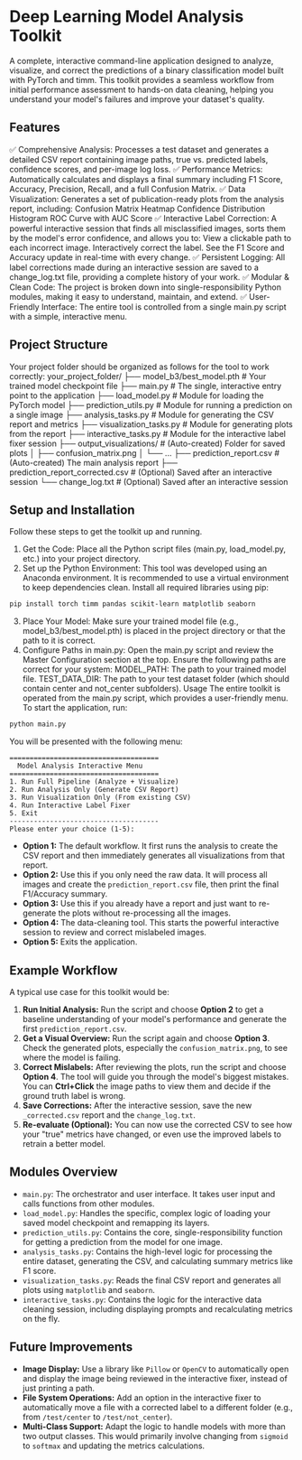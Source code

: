 # Deep Learning Model Analysis Toolkit

A complete, interactive command-line application designed to analyze, visualize, and correct the predictions of a binary classification model built with PyTorch and timm.
This toolkit provides a seamless workflow from initial performance assessment to hands-on data cleaning, helping you understand your model's failures and improve your dataset's quality.

## Features
✅ Comprehensive Analysis: Processes a test dataset and generates a detailed CSV report containing image paths, true vs. predicted labels, confidence scores, and per-image log loss.
✅ Performance Metrics: Automatically calculates and displays a final summary including F1 Score, Accuracy, Precision, Recall, and a full Confusion Matrix.
✅ Data Visualization: Generates a set of publication-ready plots from the analysis report, including:
Confusion Matrix Heatmap
Confidence Distribution Histogram
ROC Curve with AUC Score
✅ Interactive Label Correction: A powerful interactive session that finds all misclassified images, sorts them by the model's error confidence, and allows you to:
View a clickable path to each incorrect image.
Interactively correct the label.
See the F1 Score and Accuracy update in real-time with every change.
✅ Persistent Logging: All label corrections made during an interactive session are saved to a change_log.txt file, providing a complete history of your work.
✅ Modular & Clean Code: The project is broken down into single-responsibility Python modules, making it easy to understand, maintain, and extend.
✅ User-Friendly Interface: The entire tool is controlled from a single main.py script with a simple, interactive menu.
## Project Structure
Your project folder should be organized as follows for the tool to work correctly:
your_project_folder/
├── model_b3/best_model.pth         # Your trained model checkpoint file
├── main.py                         # The single, interactive entry point to the application
├── load_model.py                   # Module for loading the PyTorch model
├── prediction_utils.py             # Module for running a prediction on a single image
├── analysis_tasks.py               # Module for generating the CSV report and metrics
├── visualization_tasks.py          # Module for generating plots from the report
├── interactive_tasks.py            # Module for the interactive label fixer session
├── output_visualizations/          # (Auto-created) Folder for saved plots
│   ├── confusion_matrix.png
│   └── ...
├── prediction_report.csv           # (Auto-created) The main analysis report
├── prediction_report_corrected.csv # (Optional) Saved after an interactive session
└── change_log.txt                  # (Optional) Saved after an interactive session
## Setup and Installation
Follow these steps to get the toolkit up and running.
1. Get the Code:
Place all the Python script files (main.py, load_model.py, etc.) into your project directory.
2. Set up the Python Environment:
This tool was developed using an Anaconda environment. It is recommended to use a virtual environment to keep dependencies clean.
Install all required libraries using pip:
```bash
pip install torch timm pandas scikit-learn matplotlib seaborn
```
3. Place Your Model:
Make sure your trained model file (e.g., model_b3/best_model.pth) is placed in the project directory or that the path to it is correct.
4. Configure Paths in main.py:
Open the main.py script and review the Master Configuration section at the top. Ensure the following paths are correct for your system:
MODEL_PATH: The path to your trained model file.
TEST_DATA_DIR: The path to your test dataset folder (which should contain center and not_center subfolders).
Usage
The entire toolkit is operated from the main.py script, which provides a user-friendly menu.
To start the application, run:
```bash
python main.py
```

You will be presented with the following menu:
```
=====================================
  Model Analysis Interactive Menu
=====================================
1. Run Full Pipeline (Analyze + Visualize)
2. Run Analysis Only (Generate CSV Report)
3. Run Visualization Only (From existing CSV)
4. Run Interactive Label Fixer
5. Exit
-------------------------------------
Please enter your choice (1-5):
```
- **Option 1:** The default workflow. It first runs the analysis to create the CSV report and then immediately generates all visualizations from that report.
- **Option 2:** Use this if you only need the raw data. It will process all images and create the `prediction_report.csv` file, then print the final F1/Accuracy summary.
- **Option 3:** Use this if you already have a report and just want to re-generate the plots without re-processing all the images.
- **Option 4:** The data-cleaning tool. This starts the powerful interactive session to review and correct mislabeled images.
- **Option 5:** Exits the application.

## Example Workflow

A typical use case for this toolkit would be:

1.  **Run Initial Analysis:** Run the script and choose **Option 2** to get a baseline understanding of your model's performance and generate the first `prediction_report.csv`.
2.  **Get a Visual Overview:** Run the script again and choose **Option 3**. Check the generated plots, especially the `confusion_matrix.png`, to see where the model is failing.
3.  **Correct Mislabels:** After reviewing the plots, run the script and choose **Option 4**. The tool will guide you through the model's biggest mistakes. You can **Ctrl+Click** the image paths to view them and decide if the ground truth label is wrong.
4.  **Save Corrections:** After the interactive session, save the new `_corrected.csv` report and the `change_log.txt`.
5.  **Re-evaluate (Optional):** You can now use the corrected CSV to see how your "true" metrics have changed, or even use the improved labels to retrain a better model.

## Modules Overview

- `main.py`: The orchestrator and user interface. It takes user input and calls functions from other modules.
- `load_model.py`: Handles the specific, complex logic of loading your saved model checkpoint and remapping its layers.
- `prediction_utils.py`: Contains the core, single-responsibility function for getting a prediction from the model for one image.
- `analysis_tasks.py`: Contains the high-level logic for processing the entire dataset, generating the CSV, and calculating summary metrics like F1 score.
- `visualization_tasks.py`: Reads the final CSV report and generates all plots using `matplotlib` and `seaborn`.
- `interactive_tasks.py`: Contains the logic for the interactive data cleaning session, including displaying prompts and recalculating metrics on the fly.

## Future Improvements

- **Image Display:** Use a library like `Pillow` or `OpenCV` to automatically open and display the image being reviewed in the interactive fixer, instead of just printing a path.
- **File System Operations:** Add an option in the interactive fixer to automatically move a file with a corrected label to a different folder (e.g., from `/test/center` to `/test/not_center`).
- **Multi-Class Support:** Adapt the logic to handle models with more than two output classes. This would primarily involve changing from `sigmoid` to `softmax` and updating the metrics calculations.

